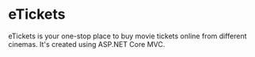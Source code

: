 # eTickets
eTickets is your one-stop place to buy movie tickets online from different cinemas. It's created using ASP.NET Core MVC.
